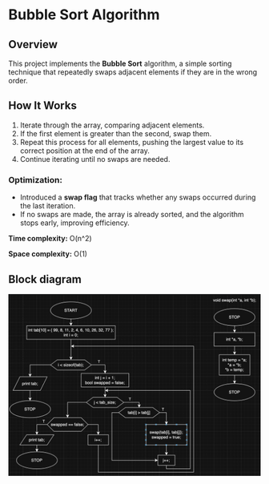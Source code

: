 # Bubble Sort Algorithm

## Overview

This project implements the **Bubble Sort** algorithm, a simple sorting technique that repeatedly swaps adjacent elements if they are in the wrong order.

## How It Works

1. Iterate through the array, comparing adjacent elements.
2. If the first element is greater than the second, swap them.
3. Repeat this process for all elements, pushing the largest value to its correct position at the end of the array.
4. Continue iterating until no swaps are needed.

### Optimization:
- Introduced a **swap flag** that tracks whether any swaps occurred during the last iteration.
- If no swaps are made, the array is already sorted, and the algorithm stops early, improving efficiency.

**Time complexity:** O(n^2) 

**Space complexity:** O(1)

## Block diagram

![bubble_sort block diagram](../../images/bubble_sort.png)
